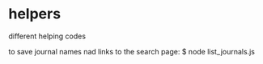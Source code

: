 # helpers

different helping codes

to save journal names nad links to the search page:
$ node list_journals.js
